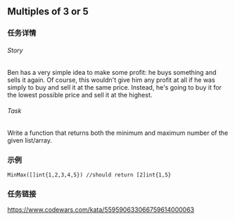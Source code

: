 ## Multiples of 3 or 5

### 任务详情

###### Story
Ben has a very simple idea to make some profit: he buys something and sells it again. Of course, this wouldn't give him any profit at all if he was simply to buy and sell it at the same price. Instead, he's going to buy it for the lowest possible price and sell it at the highest.

###### Task
Write a function that returns both the minimum and maximum number of the given list/array.
### 示例

```golang
MinMax([]int{1,2,3,4,5}) //should return [2]int{1,5}
```

### 任务链接

https://www.codewars.com/kata/559590633066759614000063